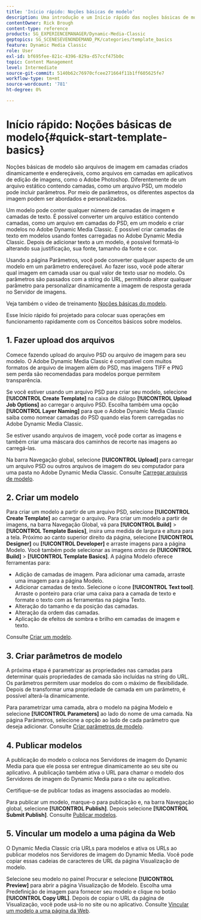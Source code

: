 ```yaml
---
title: 'Início rápido: Noções básicas de modelo'
description: Uma introdução e um Início rápido das noções básicas de modelo para ajudar você a começar a usar o Adobe Dynamic Media Classic com rapidez.
contentOwner: Rick Brough
content-type: reference
products: SG_EXPERIENCEMANAGER/Dynamic-Media-Classic
geptopics: SG_SCENESEVENONDEMAND_PK/categories/template_basics
feature: Dynamic Media Classic
role: User
exl-id: bf695fee-821c-4396-829a-d57ccf475b0c
topic: Content Management
level: Intermediate
source-git-commit: 5140b62c76970cfcee271664f11b1ff605625fe7
workflow-type: tm+mt
source-wordcount: '781'
ht-degree: 0%

---
```


# Início rápido: Noções básicas de modelo{#quick-start-template-basics}

Noções básicas de modelo são arquivos de imagem em camadas criados dinamicamente e endereçáveis, como arquivos em camadas em aplicativos de edição de imagens, como o Adobe Photoshop. Diferentemente de um arquivo estático contendo camadas, como um arquivo PSD, um modelo pode incluir parâmetros. Por meio de parâmetros, os diferentes aspectos da imagem podem ser abordados e personalizados.

Um modelo pode conter qualquer número de camadas de imagem e camadas de texto. É possível converter um arquivo estático contendo camadas, como um arquivo em camadas do PSD, em um modelo e criar modelos no Adobe Dynamic Media Classic. É possível criar camadas de texto em modelos usando fontes carregadas no Adobe Dynamic Media Classic. Depois de adicionar texto a um modelo, é possível formatá-lo alterando sua justificação, sua fonte, tamanho da fonte e cor.

Usando a página Parâmetros, você pode converter qualquer aspecto de um modelo em um parâmetro endereçável. Ao fazer isso, você pode alterar qual imagem em camada usar ou qual valor de texto usar no modelo. Os parâmetros são passados com a string do URL, permitindo alterar qualquer parâmetro para personalizar dinamicamente a imagem de resposta gerada no Servidor de imagens.

Veja também o vídeo de treinamento [Noções básicas do modelo](https://s7d5.scene7.com/s7viewers/html5/VideoViewer.html?videoserverurl=https://s7d5.scene7.com/is/content/&emailurl=https://s7d5.scene7.com/s7/emailFriend&serverUrl=https://s7d5.scene7.com/is/image/&config=Scene7SharedAssets/Universal_HTML5_Video&contenturl=https://s7d5.scene7.com/skins/&asset=S7tutorials/553_Template%20Basics_converted%20renamed_Dynamic%20Banners-AVS).

Esse Início rápido foi projetado para colocar suas operações em funcionamento rapidamente com os Conceitos básicos sobre modelos.

## &#x200B;1. Fazer upload dos arquivos

Comece fazendo upload do arquivo PSD ou arquivo de imagem para seu modelo. O Adobe Dynamic Media Classic é compatível com muitos formatos de arquivo de imagem além do PSD, mas imagens TIFF e PNG sem perda são recomendadas para modelos porque permitem transparência.

Se você estiver usando um arquivo PSD para criar seu modelo, selecione **[!UICONTROL Create Template]** na caixa de diálogo **[!UICONTROL Upload Job Options]** ao carregar o arquivo PSD. Escolha também uma opção **[!UICONTROL Layer Naming]** para que o Adobe Dynamic Media Classic saiba como nomear camadas do PSD quando elas forem carregadas no Adobe Dynamic Media Classic.

Se estiver usando arquivos de imagem, você pode cortar as imagens e também criar uma máscara dos caminhos de recorte nas imagens ao carregá-las.

Na barra Navegação global, selecione **[!UICONTROL Upload]** para carregar um arquivo PSD ou outros arquivos de imagem do seu computador para uma pasta no Adobe Dynamic Media Classic. Consulte [Carregar arquivos de modelo](uploading-template-files.md#uploading_template_files).

## &#x200B;2. Criar um modelo

Para criar um modelo a partir de um arquivo PSD, selecione **[!UICONTROL Create Template]** ao carregar o arquivo. Para criar um modelo a partir de imagens, na barra Navegação Global, vá para **[!UICONTROL Build]** > **[!UICONTROL Template Basics]**, insira uma medida de largura e altura para a tela. Próximo ao canto superior direito da página, selecione **[!UICONTROL Designer]** ou **[!UICONTROL Developer]** e arraste imagens para a página Modelo. Você também pode selecionar as imagens *antes* de **[!UICONTROL Build]** > **[!UICONTROL Template Basics]**. A página Modelo oferece ferramentas para:

* Adição de camadas de imagem. Para adicionar uma camada, arraste uma imagem para a página Modelo.
* Adicionar camadas de texto. Selecione o ícone **[!UICONTROL Text tool]**. Arraste o ponteiro para criar uma caixa para a camada de texto e formate o texto com as ferramentas na página Texto.
* Alteração do tamanho e da posição das camadas.
* Alteração da ordem das camadas.
* Aplicação de efeitos de sombra e brilho em camadas de imagem e texto.

Consulte [Criar um modelo](creating-template.md#creating_a_template).

## &#x200B;3. Criar parâmetros de modelo

A próxima etapa é parametrizar as propriedades nas camadas para determinar quais propriedades de camada são incluídas na string do URL. Os parâmetros permitem usar modelos do com o máximo de flexibilidade. Depois de transformar uma propriedade de camada em um parâmetro, é possível alterá-la dinamicamente.

Para parametrizar uma camada, abra o modelo na página Modelo e selecione **[!UICONTROL Parameters]** ao lado do nome de uma camada. Na página Parâmetros, selecione a opção ao lado de cada parâmetro que deseja adicionar. Consulte [Criar parâmetros de modelo](creating-template-parameters.md#creating_template_parameters).

## &#x200B;4. Publicar modelos

A publicação do modelo o coloca nos Servidores de imagem do Dynamic Media para que ele possa ser entregue dinamicamente ao seu site ou aplicativo. A publicação também ativa o URL para chamar o modelo dos Servidores de imagem do Dynamic Media para o site ou aplicativo.

Certifique-se de publicar todas as imagens associadas ao modelo.

Para publicar um modelo, marque-o para publicação e, na barra Navegação global, selecione **[!UICONTROL Publish]**. Depois selecione **[!UICONTROL Submit Publish]**. Consulte [Publicar modelos](publishing-templates.md#publishing_templates).

## &#x200B;5. Vincular um modelo a uma página da Web

O Dynamic Media Classic cria URLs para modelos e ativa os URLs ao publicar modelos nos Servidores de imagem do Dynamic Media. Você pode copiar essas cadeias de caracteres de URL da página Visualização de modelo.

Selecione seu modelo no painel Procurar e selecione **[!UICONTROL Preview]** para abrir a página Visualização de Modelo. Escolha uma Predefinição de imagem para fornecer seu modelo e clique no botão **[!UICONTROL Copy URL]**. Depois de copiar o URL da página de Visualização, você pode usá-lo no site ou no aplicativo. Consulte [Vincular um modelo a uma página da Web](linking-template-web-page.md#linking_a_template_to_a_web_page).
